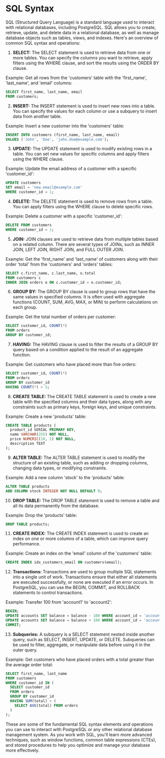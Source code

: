 # SQL Syntax

SQL (Structured Query Language) is a standard language used to interact with relational databases, including PostgreSQL. SQL allows you to create, retrieve, update, and delete data in a relational database, as well as manage database objects such as tables, views, and indexes. Here's an overview of common SQL syntax and operations:

1. **SELECT:** The SELECT statement is used to retrieve data from one or more tables. You can specify the columns you want to retrieve, apply filters using the WHERE clause, and sort the results using the ORDER BY clause.

Example: Get all rows from the 'customers' table with the 'first_name', 'last_name', and 'email' columns:

```sql
SELECT first_name, last_name, email
FROM customers;
```

2. **INSERT:** The INSERT statement is used to insert new rows into a table. You can specify the values for each column or use a subquery to insert data from another table.

Example: Insert a new customer into the 'customers' table:

```sql
INSERT INTO customers (first_name, last_name, email)
VALUES ('John', 'Doe', 'john.doe@example.com');
```

3. **UPDATE:** The UPDATE statement is used to modify existing rows in a table. You can set new values for specific columns and apply filters using the WHERE clause.

Example: Update the email address of a customer with a specific 'customer_id':

```sql
UPDATE customers
SET email = 'new.email@example.com'
WHERE customer_id = 1;
```

4. **DELETE:** The DELETE statement is used to remove rows from a table. You can apply filters using the WHERE clause to delete specific rows.

Example: Delete a customer with a specific 'customer_id':

```sql
DELETE FROM customers
WHERE customer_id = 1;
```

5. **JOIN:** JOIN clauses are used to retrieve data from multiple tables based on a related column. There are several types of JOINs, such as INNER JOIN, LEFT JOIN, RIGHT JOIN, and FULL OUTER JOIN.

Example: Get the 'first_name' and 'last_name' of customers along with their order 'total' from the 'customers' and 'orders' tables:

```sql
SELECT c.first_name, c.last_name, o.total
FROM customers c
INNER JOIN orders o ON c.customer_id = o.customer_id;
```

6. **GROUP BY:** The GROUP BY clause is used to group rows that have the same values in specified columns. It is often used with aggregate functions (COUNT, SUM, AVG, MAX, or MIN) to perform calculations on each group.

Example: Get the total number of orders per customer:

```sql
SELECT customer_id, COUNT(*)
FROM orders
GROUP BY customer_id;
```

7. **HAVING:** The HAVING clause is used to filter the results of a GROUP BY query based on a condition applied to the result of an aggregate function.

Example: Get customers who have placed more than five orders:

```sql
SELECT customer_id, COUNT(*)
FROM orders
GROUP BY customer_id
HAVING COUNT(*) > 5;
```

8. **CREATE TABLE:** The CREATE TABLE statement is used to create a new table with the specified columns and their data types, along with any constraints such as primary keys, foreign keys, and unique constraints.

Example: Create a new 'products' table:

```sql
CREATE TABLE products (
  product_id SERIAL PRIMARY KEY,
  name VARCHAR(255) NOT NULL,
  price NUMERIC(10, 2) NOT NULL,
  description TEXT
);
```

9. **ALTER TABLE:** The ALTER TABLE statement is used to modify the structure of an existing table, such as adding or dropping columns, changing data types, or modifying constraints.

Example: Add a new column 'stock' to the 'products' table:

```sql
ALTER TABLE products
ADD COLUMN stock INTEGER NOT NULL DEFAULT 0;
```

10. **DROP TABLE:** The DROP TABLE statement is used to remove a table and all its data permanently from the database.

Example: Drop the 'products' table:

```sql
DROP TABLE products;
```

11. **CREATE INDEX:** The CREATE INDEX statement is used to create an index on one or more columns of a table, which can improve query performance.

Example: Create an index on the 'email' column of the 'customers' table:

```sql
CREATE INDEX idx_customers_email ON customers(email);
```

12. **Transactions:** Transactions are used to group multiple SQL statements into a single unit of work. Transactions ensure that either all statements are executed successfully, or none are executed if an error occurs. In PostgreSQL, you can use the BEGIN, COMMIT, and ROLLBACK statements to control transactions.

Example: Transfer 100 from 'account1' to 'account2':

```sql
BEGIN;
UPDATE accounts SET balance = balance - 100 WHERE account_id = 'account1';
UPDATE accounts SET balance = balance + 100 WHERE account_id = 'account2';
COMMIT;
```

13. **Subqueries:** A subquery is a SELECT statement nested inside another query, such as SELECT, INSERT, UPDATE, or DELETE. Subqueries can be used to filter, aggregate, or manipulate data before using it in the outer query.

Example: Get customers who have placed orders with a total greater than the average order total:

```sql
SELECT first_name, last_name
FROM customers
WHERE customer_id IN (
  SELECT customer_id
  FROM orders
  GROUP BY customer_id
  HAVING SUM(total) > (
    SELECT AVG(total) FROM orders
  )
);
```

These are some of the fundamental SQL syntax elements and operations you can use to interact with PostgreSQL or any other relational database management system. As you work with SQL, you'll learn more advanced techniques, such as window functions, common table expressions (CTEs), and stored procedures to help you optimize and manage your database more effectively.